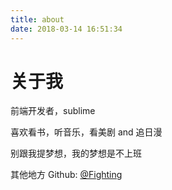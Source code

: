 ```yaml
---
title: about
date: 2018-03-14 16:51:34
---
```



# 关于我

前端开发者，sublime

喜欢看书，听音乐，看美剧 and 追日漫

别跟我提梦想，我的梦想是不上班

其他地方
Github: [@Fighting](https://github.com/WangPeng2017)